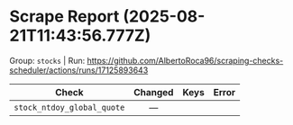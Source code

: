 # Scrape Report (2025-08-21T11:43:56.777Z)

Group: `stocks`  |  Run: https://github.com/AlbertoRoca96/scraping-checks-scheduler/actions/runs/17125893643

| Check | Changed | Keys | Error |
|---|:---:|:--|:--|
| `stock_ntdoy_global_quote` | — |  |  |
